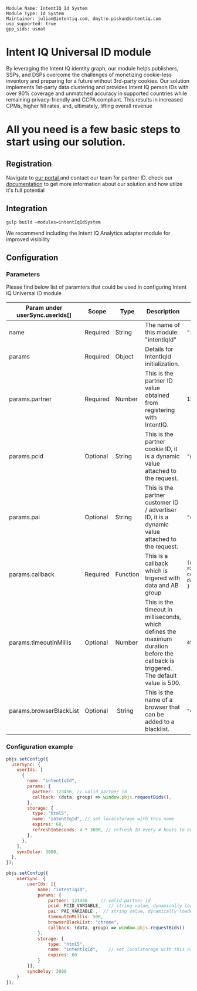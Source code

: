 ```
Module Name: IntentIQ Id System
Module Type: Id System
Maintainer: julian@intentiq.com, dmytro.piskun@intentiq.com
usp_supported: true
gpp_sids: usnat
```

# Intent IQ Universal ID module

By leveraging the Intent IQ identity graph, our module helps publishers, SSPs, and DSPs overcome the challenges of monetizing cookie-less inventory and preparing for a future without 3rd-party cookies. Our solution implements 1st-party data clustering and provides Intent IQ person IDs with over 90% coverage and unmatched accuracy in supported countries while remaining privacy-friendly and CCPA compliant. This results in increased CPMs, higher fill rates, and, ultimately, lifting overall revenue

# All you need is a few basic steps to start using our solution.

## Registration

Navigate to [our portal ](https://www.intentiq.com/) and contact our team for partner ID.
check our [documentation](https://pbmodule.documents.intentiq.com/) to get more information about our solution and how utilze it's full potential

## Integration

```
gulp build –modules=intentIqIdSystem
```

We recommend including the Intent IQ Analytics adapter module for improved visibility

## Configuration

### Parameters

Please find below list of paramters that could be used in configuring Intent IQ Universal ID module

| Param under userSync.userIds[] | Scope    | Type     | Description                                                                                                                         | Example                                         |
| ------------------------------ | -------- | -------- | ----------------------------------------------------------------------------------------------------------------------------------- | ----------------------------------------------- |
| name                           | Required | String   | The name of this module: "intentIqId"                                                                                               | `"intentIqId"`                                  |
| params                         | Required | Object   | Details for IntentIqId initialization.                                                                                              |                                                 |
| params.partner                 | Required | Number   | This is the partner ID value obtained from registering with IntentIQ.                                                               | `1177538`                                       |
| params.pcid                    | Optional | String   | This is the partner cookie ID, it is a dynamic value attached to the request.                                                       | `"g3hC52b"`                                     |
| params.pai                     | Optional | String   | This is the partner customer ID / advertiser ID, it is a dynamic value attached to the request.                                     | `"advertiser1"`                                 |
| params.callback                | Required | Function | This is a callback which is trigered with data and AB group                                                                         | `(data, group) => console.log({ data, group })` |
| params.timeoutInMillis         | Optional | Number   | This is the timeout in milliseconds, which defines the maximum duration before the callback is triggered. The default value is 500. | `450`                                           |
| params.browserBlackList        | Optional |  String  | This is the name of a browser that can be added to a blacklist.                                                                     | `"chrome"`                                      |

### Configuration example

```javascript
pbjs.setConfig({
  userSync: {
    userIds: [
      {
        name: "intentIqId",
        params: {
          partner: 123456, // valid partner id
          callback: (data, group) => window.pbjs.requestBids(),
        },
        storage: {
          type: "html5",
          name: "intentIqId", // set localstorage with this name
          expires: 60,
          refreshInSeconds: 4 * 3600, // refresh ID every 4 hours to ensure it's fresh
        },
      },
    ],
    syncDelay: 3000,
  },
});
```

```javascript
pbjs.setConfig({
    userSync: {
        userIds: [{
            name: "intentIqId",
            params: {
                partner: 123456     // valid partner id
                pcid: PCID_VARIABLE,   // string value, dynamically loaded into a variable before setting the configuration
                pai: PAI_VARIABLE ,  // string value, dynamically loaded into a variable before setting the configuration
                timeoutInMillis: 500,
                browserBlackList: "chrome",
                callback: (data, group) => window.pbjs.requestBids()
            },
            storage: {
                type: "html5",
                name: "intentIqId",    // set localstorage with this name
                expires: 60
            }
        }],
        syncDelay: 3000
    }
});
```
